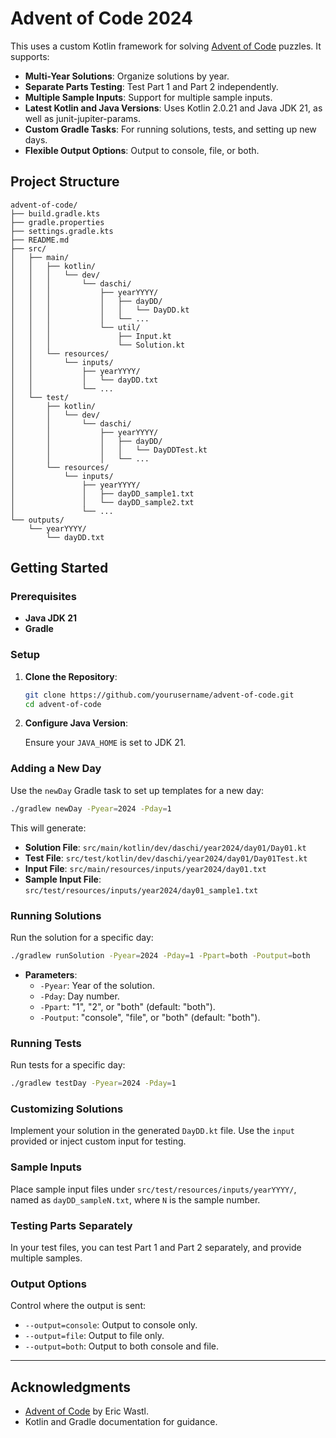 # Advent of Code 2024

This uses a custom Kotlin framework for solving [Advent of Code](https://adventofcode.com/) puzzles.
It supports:

- **Multi-Year Solutions**: Organize solutions by year.
- **Separate Parts Testing**: Test Part 1 and Part 2 independently.
- **Multiple Sample Inputs**: Support for multiple sample inputs.
- **Latest Kotlin and Java Versions**: Uses Kotlin 2.0.21 and Java JDK 21, as well as
  junit-jupiter-params.
- **Custom Gradle Tasks**: For running solutions, tests, and setting up new days.
- **Flexible Output Options**: Output to console, file, or both.

## **Project Structure**

```
advent-of-code/
├── build.gradle.kts
├── gradle.properties
├── settings.gradle.kts
├── README.md
├── src/
│   ├── main/
│   │   ├── kotlin/
│   │   │   └── dev/
│   │   │       └── daschi/
│   │   │           ├── yearYYYY/
│   │   │           │   ├── dayDD/
│   │   │           │   │   └── DayDD.kt
│   │   │           │   └── ...
│   │   │           └── util/
│   │   │               ├── Input.kt
│   │   │               └── Solution.kt
│   │   └── resources/
│   │       └── inputs/
│   │           ├── yearYYYY/
│   │           │   └── dayDD.txt
│   │           └── ...
│   └── test/
│       ├── kotlin/
│       │   └── dev/
│       │       └── daschi/
│       │           ├── yearYYYY/
│       │           │   ├── dayDD/
│       │           │   │   └── DayDDTest.kt
│       │           │   └── ...
│       └── resources/
│           └── inputs/
│               ├── yearYYYY/
│               │   ├── dayDD_sample1.txt
│               │   └── dayDD_sample2.txt
│               └── ...
└── outputs/
    └── yearYYYY/
        └── dayDD.txt
```

## **Getting Started**

### **Prerequisites**

- **Java JDK 21**
- **Gradle**

### **Setup**

1. **Clone the Repository**:

   ```bash
   git clone https://github.com/yourusername/advent-of-code.git
   cd advent-of-code
   ```

2. **Configure Java Version**:

   Ensure your `JAVA_HOME` is set to JDK 21.

### **Adding a New Day**

Use the `newDay` Gradle task to set up templates for a new day:

```bash
./gradlew newDay -Pyear=2024 -Pday=1
```

This will generate:

- **Solution File**: `src/main/kotlin/dev/daschi/year2024/day01/Day01.kt`
- **Test File**: `src/test/kotlin/dev/daschi/year2024/day01/Day01Test.kt`
- **Input File**: `src/main/resources/inputs/year2024/day01.txt`
- **Sample Input File**: `src/test/resources/inputs/year2024/day01_sample1.txt`

### **Running Solutions**

Run the solution for a specific day:

```bash
./gradlew runSolution -Pyear=2024 -Pday=1 -Ppart=both -Poutput=both
```

- **Parameters**:
    - `-Pyear`: Year of the solution.
    - `-Pday`: Day number.
    - `-Ppart`: "1", "2", or "both" (default: "both").
    - `-Poutput`: "console", "file", or "both" (default: "both").

### **Running Tests**

Run tests for a specific day:

```bash
./gradlew testDay -Pyear=2024 -Pday=1
```

### **Customizing Solutions**

Implement your solution in the generated `DayDD.kt` file. Use the `input` provided or inject custom
input for testing.

### **Sample Inputs**

Place sample input files under `src/test/resources/inputs/yearYYYY/`, named as `dayDD_sampleN.txt`,
where `N` is the sample number.

### **Testing Parts Separately**

In your test files, you can test Part 1 and Part 2 separately, and provide multiple samples.

### **Output Options**

Control where the output is sent:

- `--output=console`: Output to console only.
- `--output=file`: Output to file only.
- `--output=both`: Output to both console and file.

---

## **Acknowledgments**

- [Advent of Code](https://adventofcode.com/) by Eric Wastl.
- Kotlin and Gradle documentation for guidance.
